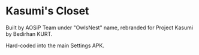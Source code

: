 Kasumi's Closet
=============
Built by AOSiP Team under "OwlsNest" name, rebranded for Project Kasumi by Bedirhan KURT.

Hard-coded into the main Settings APK.
